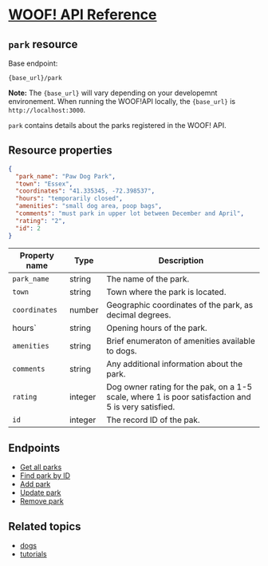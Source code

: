 # [WOOF! API Reference](overview.md#reference)
## `park` resource


Base endpoint:

```
{base_url}/park
```
**Note:** The `{base_url}` will vary depending on your developemnt environement. When running the WOOF!API locally, the `{base_url}` is `http://localhost:3000`.

`park` contains details about the parks registered in the WOOF! API. 
## Resource properties
```json
{
  "park_name": "Paw Dog Park",
  "town": "Essex",
  "coordinates": "41.335345, -72.398537",
  "hours": "temporarily closed",
  "amenities": "small dog area, poop bags",
  "comments": "must park in upper lot between December and April",
  "rating": "2",
  "id": 2
}
```

|Property name   |Type   |Description   |   
|---|---|---|
| `park_name`  |string   | The name of the park.  |
| `town`  |string   | Town where the park is located.  |   
| `coordinates`  |number  | Geographic coordinates of the park, as decimal degrees. |   
| hours`  |string   | Opening hours of the park.  |   
| `amenities`  |string  | Brief enumeraton of amenities available to dogs.  |  
| `comments`  |string   | Any additional information about the park.  |   
| `rating`  |integer  | Dog owner rating for the pak, on a 1-5 scale, where 1 is poor satisfaction and 5 is very satisfied.  |   
| `id`  |integer  | The record ID of the pak.  |   


## Endpoints
* [Get all parks](park-get-all-parks.md)
* [Find park by ID](park-get-park-by-id.md)
* [Add park](park-add-new-park.md)
* [Update park](park-update-park.md)
* [Remove park](park-delete-park.md)

## Related topics
* [dogs](dog-ref.md)
* [tutorials](overview.md#tutorials)

